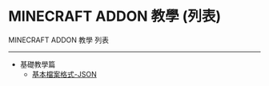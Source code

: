 # MINECRAFT ADDON 教學 (列表)
<de>MINECRAFT ADDON 教學 列表</de>

---

+ 基礎教學篇
  - [基本檔案格式-JSON](blog.html?article2)
